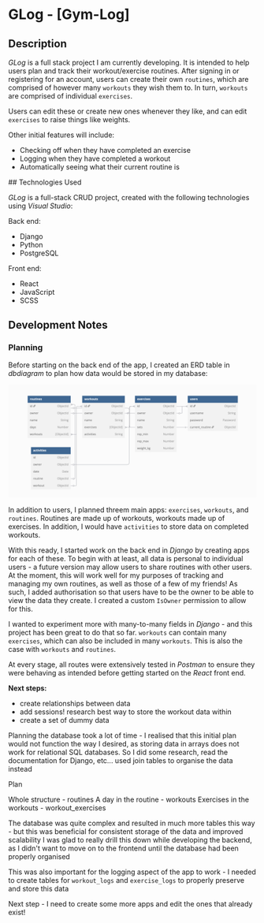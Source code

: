 # GLog - [Gym-Log]

## Description

*GLog* is a full stack project I am currently developing. It is intended to help users plan and track their workout/exercise routines. After signing in or registering for an account, users can create their own `routines`, which are comprised of however many `workouts` they wish them to. In turn, `workouts` are comprised of individual `exercises`.

Users can edit these or create new ones whenever they like, and can edit `exercises` to raise things like weights.

Other initial features will include:
* Checking off when they have completed an exercise
* Logging when they have completed a workout
* Automatically seeing what their current routine is

## Technologies Used

*GLog* is a full-stack CRUD project, created with the following technologies using *Visual Studio*:

Back end:
* Django
* Python
* PostgreSQL

Front end:
* React
* JavaScript
* SCSS

## Development Notes

### Planning

Before starting on the back end of the app, I created an ERD table in *dbdiagram* to plan how data would be stored in my database:

![ERD](./images/erd.png)

In addition to users, I planned threem main apps: `exercises`, `workouts`, and `routines`. Routines are made up of workouts, workouts made up of exercises. In addition, I would have `activities` to store data on completed workouts.

With this ready, I started work on the back end in *Django* by creating apps for each of these. To begin with at least, all data is personal to individual users - a future version may allow users to share routines with other users. At the moment, this will work well for my purposes of tracking and managing my own routines, as well as those of a few of my friends! As such, I added authorisation so that users have to be the owner to be able to view the data they create. I created a custom `IsOwner` permission to allow for this.

I wanted to experiment more with many-to-many fields in *Django* - and this project has been great to do that so far. `workouts` can contain many `exercises`, which can also be included in many `workouts`. This is also the case with `workouts` and `routines`.

At every stage, all routes were extensively tested in *Postman* to ensure they were behaving as intended before getting started on the *React* front end.

**Next steps:**
* create relationships between data
* add sessions! research best way to store the workout data within
* create a set of dummy data


Planning the database took a lot of time - I realised that this initial plan would not function the way I desired, as storing data in arrays does not work for relational SQL databases. So I did some research, read the documentation for Django, etc... used join tables to organise the data instead

Plan

Whole structure - routines
A day in the routine - workouts
Exercises in the workouts - workout_exercises

The database was quite complex and resulted in much more tables this way - but this was beneficial for consistent storage of the data and improved scalability
I was glad to really drill this down while developing the backend, as I didn't want to move on to the frontend until the database had been properly organised

This was also important for the logging aspect of the app to work - I needed to create tables for `workout_logs` and `exercise_logs` to properly preserve and store this data

Next step - I need to create some more apps and edit the ones that already exist!